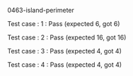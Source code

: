 
0463-island-perimeter


Test case : 1 : Pass
 (expected 6, got 6)



Test case : 2 : Pass
 (expected 16, got 16)



Test case : 3 : Pass
 (expected 4, got 4)



Test case : 4 : Pass
 (expected 4, got 4)


